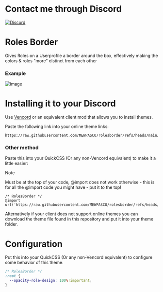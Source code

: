 # Contact me through Discord

[![Discord](https://img.shields.io/discord/1196075698301968455?style=social&logo=discord&label=ΛVΛRIΛ)](https://discord.gg/avia)

# Roles Border

Gives Roles on a Userprofile a border around the box, effectively making the colors & roles "more" distinct from each other

### Example
![image](https://github.com/user-attachments/assets/3338c6e1-4d9c-4c59-b975-3db4f7d99705)

# Installing it to your Discord

Use [Vencord](https://github.com/Vendicated/Vencord) or an equivalent client mod that allows you to install themes.

Paste the following link into your online theme links:
```
https://raw.githubusercontent.com/MEWPASCO/rolesborder/refs/heads/main/border.css
```

### Other method 
Paste this into your QuickCSS (Or any non-Vencord equivalent) to make it a little easier:
> [!NOTE]
> Must be at the top of your code, @import does not work otherwise - this is for all the @import code you might have - put it to the top!  
```
/* RolesBorder */
@import url('https://raw.githubusercontent.com/MEWPASCO/rolesborder/refs/heads/main/border.css');
```

Alternatively if your client does not support online themes you can download the theme file found in this repository and put it into your theme folder.

# Configuration

Put this into your QuickCSS (Or any non-Vencord equivalent) to configure some behavior of this theme:
```css
/* RolesBorder */
:root {
  --opacity-role-design: 100%!important;
}
```
